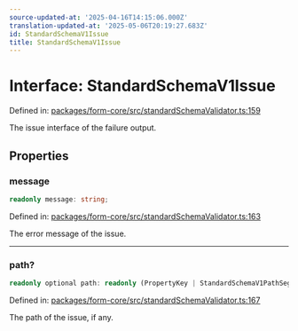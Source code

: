 ```yaml
---
source-updated-at: '2025-04-16T14:15:06.000Z'
translation-updated-at: '2025-05-06T20:19:27.683Z'
id: StandardSchemaV1Issue
title: StandardSchemaV1Issue
---
```


<!-- DO NOT EDIT: this page is autogenerated from the type comments -->

# Interface: StandardSchemaV1Issue

Defined in: [packages/form-core/src/standardSchemaValidator.ts:159](https://github.com/TanStack/form/blob/main/packages/form-core/src/standardSchemaValidator.ts#L159)

The issue interface of the failure output.

## Properties

### message

```ts
readonly message: string;
```

Defined in: [packages/form-core/src/standardSchemaValidator.ts:163](https://github.com/TanStack/form/blob/main/packages/form-core/src/standardSchemaValidator.ts#L163)

The error message of the issue.

***

### path?

```ts
readonly optional path: readonly (PropertyKey | StandardSchemaV1PathSegment)[];
```

Defined in: [packages/form-core/src/standardSchemaValidator.ts:167](https://github.com/TanStack/form/blob/main/packages/form-core/src/standardSchemaValidator.ts#L167)

The path of the issue, if any.
